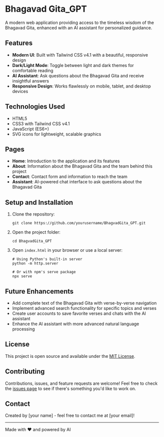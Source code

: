 # Bhagavad Gita_GPT

A modern web application providing access to the timeless wisdom of the Bhagavad Gita, enhanced with an AI assistant for personalized guidance.

## Features

- **Modern UI**: Built with Tailwind CSS v4.1 with a beautiful, responsive design
- **Dark/Light Mode**: Toggle between light and dark themes for comfortable reading
- **AI Assistant**: Ask questions about the Bhagavad Gita and receive insightful answers
- **Responsive Design**: Works flawlessly on mobile, tablet, and desktop devices

## Technologies Used

- HTML5
- CSS3 with Tailwind CSS v4.1
- JavaScript (ES6+)
- SVG icons for lightweight, scalable graphics

## Pages

- **Home**: Introduction to the application and its features
- **About**: Information about the Bhagavad Gita and the team behind this project
- **Contact**: Contact form and information to reach the team
- **Assistant**: AI-powered chat interface to ask questions about the Bhagavad Gita

## Setup and Installation

1. Clone the repository:
   ```
   git clone https://github.com/yourusername/BhagvadGita_GPT.git
   ```

2. Open the project folder:
   ```
   cd BhagvadGita_GPT
   ```

3. Open `index.html` in your browser or use a local server:
   ```
   # Using Python's built-in server
   python -m http.server
   
   # Or with npm's serve package
   npx serve
   ```

## Future Enhancements

- Add complete text of the Bhagavad Gita with verse-by-verse navigation
- Implement advanced search functionality for specific topics and verses
- Create user accounts to save favorite verses and chats with the AI assistant
- Enhance the AI assistant with more advanced natural language processing

## License

This project is open source and available under the [MIT License](LICENSE).

## Contributing

Contributions, issues, and feature requests are welcome! Feel free to check the [issues page](https://github.com/yourusername/BhagvadGita_GPT/issues) to see if there's something you'd like to work on.

## Contact

Created by [your name] - feel free to contact me at [your email]!

---

Made with ❤️ and powered by AI 